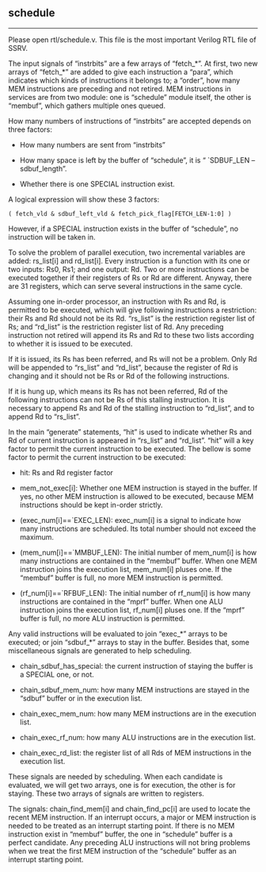 
## schedule

-------------------------------------

Please open rtl/schedule.v. This file is the most important Verilog RTL file of SSRV.

The input signals of “instrbits” are a few arrays of “fetch_\*”. At first, two new arrays of “fetch_\*” are added to give each instruction a “para”, which indicates which kinds of instructions it belongs to; a “order”, how many MEM instructions are preceding and not retired. MEM instructions in services are from two module: one is “schedule” module itself, the other is “membuf”, which gathers multiple ones queued.

How many numbers of instructions of “instrbits” are accepted depends on three factors:

* How many numbers are sent from “instrbits”

* How many space is left by the buffer of “schedule”, it is “ `SDBUF_LEN – sdbuf_length”.

* Whether there is one SPECIAL instruction exist.

A logical expression will show these 3 factors: 

    ( fetch_vld & sdbuf_left_vld & fetch_pick_flag[FETCH_LEN-1:0] )

However, if a SPECIAL instruction exists in the buffer of “schedule”, no instruction will be taken in.

To solve the problem of parallel execution, two incremental variables are added: rs_list[i] and rd_list[i]. Every instruction is a function with its one or two inputs: Rs0, Rs1; and one output: Rd. Two or more instructions can be executed together if their registers of Rs or Rd are different. Anyway, there are 31 registers, which can serve several instructions in the same cycle.

Assuming one in-order processor, an instruction with Rs and Rd, is permitted to be executed, which will give following instructions a restriction: their Rs and Rd should not be its Rd. “rs_list” is the restriction register list of Rs; and “rd_list” is the restriction register list of Rd. Any preceding instruction not retired will append its Rs and Rd to these two lists according to whether it is issued to be executed.

If it is issued, its Rs has been referred, and Rs will not be a problem. Only Rd will be appended to “rs_list” and “rd_list”, because the register of Rd is changing and it should not be Rs or Rd of the following instructions. 

If it is hung up, which means its Rs has not been referred, Rd of the following instructions can not be Rs of this stalling instruction. It is necessary to append Rs and Rd of the stalling instruction to “rd_list”, and to append Rd to “rs_list”.

In the main “generate” statements, “hit” is used to indicate whether Rs and Rd of current instruction is appeared in “rs_list” and “rd_list”. “hit” will a key factor to permit the current instruction to be executed. The bellow is some factor to permit the current instruction to be executed:

* hit: Rs and Rd register factor

* mem_not_exec[i]: Whether one MEM instruction is stayed in the buffer. If yes, no other MEM instruction is allowed to be executed, because MEM instructions should be kept in-order strictly.

* (exec_num[i]==\`EXEC_LEN): exec_num[i] is a signal to indicate how many instructions are scheduled. Its total number should not exceed the maximum.

* (mem_num[i]==\`MMBUF_LEN):  The initial number of mem_num[i] is how many instructions are contained in the “membuf” buffer. When one MEM instruction joins the execution list, mem_num[i] pluses one. If the “membuf” buffer is full, no more MEM instruction is permitted.

* (rf_num[i]==\`RFBUF_LEN):  The initial number of rf_num[i] is how many instructions are contained in the “mprf” buffer. When one ALU instruction joins the execution list, rf_num[i] pluses one. If the “mprf” buffer is full, no more ALU instruction is permitted.

Any valid instructions will be evaluated to join “exec_\*” arrays to be executed; or join “sdbuf_\*” arrays to stay in the buffer. Besides that, some miscellaneous signals are generated to help scheduling.

* chain_sdbuf_has_special: the current instruction of staying the buffer is a SPECIAL one, or not.

* chain_sdbuf_mem_num: how many MEM instructions are stayed in the “sdbuf” buffer or in the execution list.

* chain_exec_mem_num: how many MEM instructions are in the execution list.

* chain_exec_rf_num: how many ALU instructions are in the execution list.

* chain_exec_rd_list: the register list of all Rds of MEM instructions in the execution list.

These signals are needed by scheduling. When each candidate is evaluated, we will get two arrays, one is for execution, the other is for staying. These two arrays of signals are written to registers.

The signals: chain_find_mem[i] and chain_find_pc[i] are used to locate the recent MEM instruction. If an interrupt occurs, a major or MEM instruction is needed to be treated as an interrupt starting point. If there is no MEM instruction exist in “membuf” buffer, the one in “schedule” buffer is a perfect candidate. Any preceding ALU instructions will not bring problems when we treat the first MEM instruction of the “schedule” buffer as an interrupt starting point.
